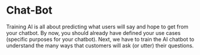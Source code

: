 # Chat-Bot
‍Training AI is all about predicting what users will say and hope to get from your chatbot. By now, you should already have defined your use cases (specific purposes for your chatbot). Next, we have to train the AI chatbot to understand the many ways that customers will ask (or utter) their questions.
